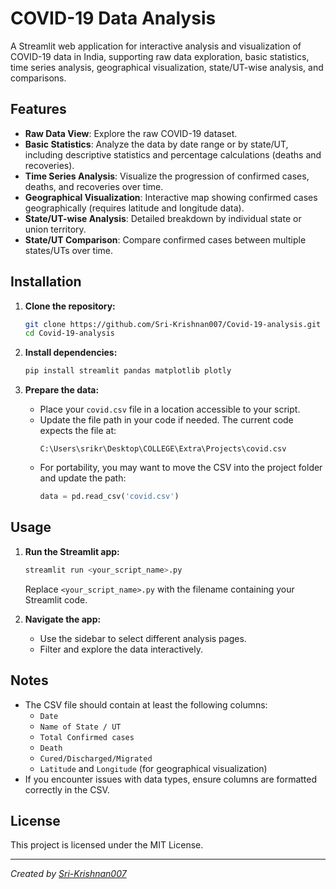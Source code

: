 # COVID-19 Data Analysis

A Streamlit web application for interactive analysis and visualization of COVID-19 data in India, supporting raw data exploration, basic statistics, time series analysis, geographical visualization, state/UT-wise analysis, and comparisons.

## Features

- **Raw Data View**: Explore the raw COVID-19 dataset.
- **Basic Statistics**: Analyze the data by date range or by state/UT, including descriptive statistics and percentage calculations (deaths and recoveries).
- **Time Series Analysis**: Visualize the progression of confirmed cases, deaths, and recoveries over time.
- **Geographical Visualization**: Interactive map showing confirmed cases geographically (requires latitude and longitude data).
- **State/UT-wise Analysis**: Detailed breakdown by individual state or union territory.
- **State/UT Comparison**: Compare confirmed cases between multiple states/UTs over time.

## Installation

1. **Clone the repository:**
   ```bash
   git clone https://github.com/Sri-Krishnan007/Covid-19-analysis.git
   cd Covid-19-analysis
   ```

2. **Install dependencies:**
   ```bash
   pip install streamlit pandas matplotlib plotly
   ```

3. **Prepare the data:**
   - Place your `covid.csv` file in a location accessible to your script.
   - Update the file path in your code if needed. The current code expects the file at:
     ```
     C:\Users\srikr\Desktop\COLLEGE\Extra\Projects\covid.csv
     ```
   - For portability, you may want to move the CSV into the project folder and update the path:
     ```python
     data = pd.read_csv('covid.csv')
     ```

## Usage

1. **Run the Streamlit app:**
   ```bash
   streamlit run <your_script_name>.py
   ```
   Replace `<your_script_name>.py` with the filename containing your Streamlit code.

2. **Navigate the app:**
   - Use the sidebar to select different analysis pages.
   - Filter and explore the data interactively.

## Notes

- The CSV file should contain at least the following columns:
  - `Date`
  - `Name of State / UT`
  - `Total Confirmed cases`
  - `Death`
  - `Cured/Discharged/Migrated`
  - `Latitude` and `Longitude` (for geographical visualization)
- If you encounter issues with data types, ensure columns are formatted correctly in the CSV.


## License

This project is licensed under the MIT License.

---

*Created by [Sri-Krishnan007](https://github.com/Sri-Krishnan007)*
